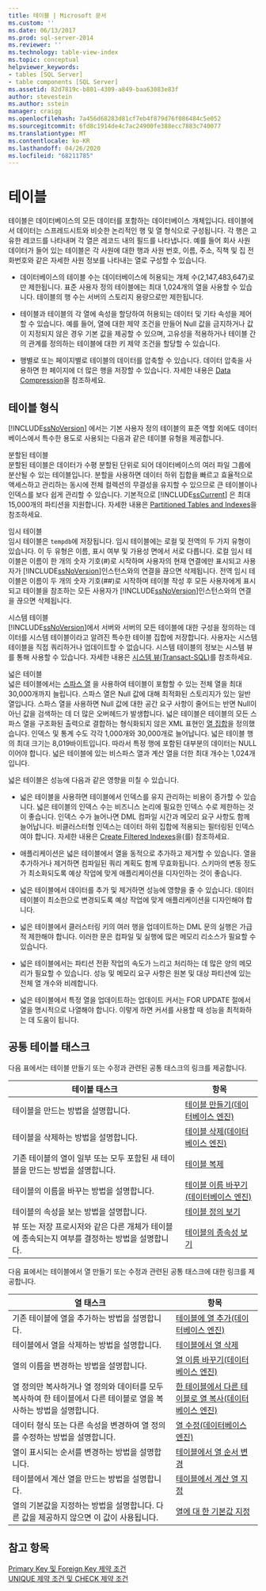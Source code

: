 ```yaml
---
title: 테이블 | Microsoft 문서
ms.custom: ''
ms.date: 06/13/2017
ms.prod: sql-server-2014
ms.reviewer: ''
ms.technology: table-view-index
ms.topic: conceptual
helpviewer_keywords:
- tables [SQL Server]
- table components [SQL Server]
ms.assetid: 82d7819c-b801-4309-a849-baa63083e83f
author: stevestein
ms.author: sstein
manager: craigg
ms.openlocfilehash: 7a456d68283d81cf7eb4f879d76f086484c5e052
ms.sourcegitcommit: 6fd8c1914de4c7ac24900fe388ecc7883c740077
ms.translationtype: MT
ms.contentlocale: ko-KR
ms.lasthandoff: 04/26/2020
ms.locfileid: "68211785"
---
```

# <a name="tables"></a>테이블
  테이블은 데이터베이스의 모든 데이터를 포함하는 데이터베이스 개체입니다. 테이블에서 데이터는 스프레드시트와 비슷한 논리적인 행 및 열 형식으로 구성됩니다. 각 행은 고유한 레코드를 나타내며 각 열은 레코드 내의 필드를 나타냅니다. 예를 들어 회사 사원 데이터가 들어 있는 테이블은 각 사원에 대한 행과 사원 번호, 이름, 주소, 직책 및 집 전화번호와 같은 자세한 사원 정보를 나타내는 열로 구성할 수 있습니다.  
  
-   데이터베이스의 테이블 수는 데이터베이스에 허용되는 개체 수(2,147,483,647)로만 제한됩니다. 표준 사용자 정의 테이블에는 최대 1,024개의 열을 사용할 수 있습니다. 테이블의 행 수는 서버의 스토리지 용량으로만 제한됩니다.  
  
-   테이블과 테이블의 각 열에 속성을 할당하여 허용되는 데이터 및 기타 속성을 제어할 수 있습니다. 예를 들어, 열에 대한 제약 조건을 만들어 Null 값을 금지하거나 값이 지정되지 않은 경우 기본 값을 제공할 수 있으며, 고유성을 적용하거나 테이블 간의 관계를 정의하는 테이블에 대한 키 제약 조건을 할당할 수 있습니다.  
  
-   행별로 또는 페이지별로 테이블의 데이터를 압축할 수 있습니다. 데이터 압축을 사용하면 한 페이지에 더 많은 행을 저장할 수 있습니다. 자세한 내용은 [Data Compression](../../relational-databases/data-compression/data-compression.md)을 참조하세요.  
  
## <a name="types-of-tables"></a>테이블 형식  
 [!INCLUDE[ssNoVersion](../../includes/ssnoversion-md.md)] 에서는 기본 사용자 정의 테이블의 표준 역할 외에도 데이터베이스에서 특수한 용도로 사용되는 다음과 같은 테이블 유형을 제공합니다.  
  
 분할된 테이블  
 분할된 테이블은 데이터가 수평 분할된 단위로 되어 데이터베이스의 여러 파일 그룹에 분산될 수 있는 테이블입니다. 분할을 사용하면 데이터 하위 집합을 빠르고 효율적으로 액세스하고 관리하는 동시에 전체 컬렉션의 무결성을 유지할 수 있으므로 큰 테이블이나 인덱스를 보다 쉽게 관리할 수 있습니다. 기본적으로 [!INCLUDE[ssCurrent](../../includes/sscurrent-md.md)] 은 최대 15,000개의 파티션을 지원합니다. 자세한 내용은 [Partitioned Tables and Indexes](../../relational-databases/partitions/partitioned-tables-and-indexes.md)을 참조하세요.  
  
 임시 테이블  
 임시 테이블은 `tempdb`에 저장됩니다. 임시 테이블에는 로컬 및 전역의 두 가지 유형이 있습니다. 이 두 유형은 이름, 표시 여부 및 가용성 면에서 서로 다릅니다. 로컬 임시 테이블은 이름이 한 개의 숫자 기호(#)로 시작하며 사용자의 현재 연결에만 표시되고 사용자가 [!INCLUDE[ssNoVersion](../../includes/ssnoversion-md.md)]인스턴스와의 연결을 끊으면 삭제됩니다. 전역 임시 테이블은 이름이 두 개의 숫자 기호(##)로 시작하며 테이블 작성 후 모든 사용자에게 표시되고 테이블을 참조하는 모든 사용자가 [!INCLUDE[ssNoVersion](../../includes/ssnoversion-md.md)]인스턴스와의 연결을 끊으면 삭제됩니다.  
  
 시스템 테이블  
 [!INCLUDE[ssNoVersion](../../includes/ssnoversion-md.md)]에서 서버와 서버의 모든 테이블에 대한 구성을 정의하는 데이터를 시스템 테이블이라고 알려진 특수한 테이블 집합에 저장합니다. 사용자는 시스템 테이블을 직접 쿼리하거나 업데이트할 수 없습니다. 시스템 테이블의 정보는 시스템 뷰를 통해 사용할 수 있습니다. 자세한 내용은 [시스템 뷰&#40;Transact-SQL&#41;](/sql/t-sql/language-reference)를 참조하세요.  
  
 넓은 테이블  
 넓은 테이블에서는 [스파스 열](use-sparse-columns.md) 을 사용하여 테이블이 포함할 수 있는 전체 열을 최대 30,000개까지 늘립니다. 스파스 열은 Null 값에 대해 최적화된 스토리지가 있는 일반 열입니다. 스파스 열을 사용하면 Null 값에 대한 공간 요구 사항이 줄어드는 반면 Null이 아닌 값을 검색하는 데 더 많은 오버헤드가 발생합니다. 넓은 테이블은 테이블의 모든 스파스 열을 구조화된 출력으로 결합하는 형식화되지 않은 XML 표현인 [열 집합](use-column-sets.md)을 정의했습니다. 인덱스 및 통계 수도 각각 1,000개와 30,000개로 늘어납니다. 넓은 테이블 행의 최대 크기는 8,019바이트입니다. 따라서 특정 행에 포함된 대부분의 데이터는 NULL이어야 합니다. 넓은 테이블에 있는 비스파스 열과 계산 열을 더한 최대 개수는 1,024개입니다.  
  
 넓은 테이블은 성능에 다음과 같은 영향을 미칠 수 있습니다.  
  
-   넓은 테이블을 사용하면 테이블에서 인덱스를 유지 관리하는 비용이 증가할 수 있습니다. 넓은 테이블의 인덱스 수는 비즈니스 논리에 필요한 인덱스 수로 제한하는 것이 좋습니다. 인덱스 수가 늘어나면 DML 컴파일 시간과 메모리 요구 사항도 함께 늘어납니다. 비클러스터형 인덱스는 데이터 하위 집합에 적용되는 필터링된 인덱스여야 합니다. 자세한 내용은 [Create Filtered Indexes](../../relational-databases/indexes/create-filtered-indexes.md)을(를) 참조하세요.  
  
-   애플리케이션은 넓은 테이블에서 열을 동적으로 추가하고 제거할 수 있습니다. 열을 추가하거나 제거하면 컴파일된 쿼리 계획도 함께 무효화됩니다. 스키마의 변동 정도가 최소화되도록 예상 작업에 맞게 애플리케이션을 디자인하는 것이 좋습니다.  
  
-   넓은 테이블에서 데이터를 추가 및 제거하면 성능에 영향을 줄 수 있습니다. 데이터 테이블이 최소한으로 변경되도록 예상 작업에 맞게 애플리케이션을 디자인해야 합니다.  
  
-   넓은 테이블에서 클러스터링 키의 여러 행을 업데이트하는 DML 문의 실행은 가급적 제한해야 합니다. 이러한 문은 컴파일 및 실행에 많은 메모리 리소스가 필요할 수 있습니다.  
  
-   넓은 테이블에서는 파티션 전환 작업의 속도가 느리고 처리하는 데 많은 양의 메모리가 필요할 수 있습니다. 성능 및 메모리 요구 사항은 원본 및 대상 파티션에 있는 전체 열 개수와 비례합니다.  
  
-   넓은 테이블에서 특정 열을 업데이트하는 업데이트 커서는 FOR UPDATE 절에서 열을 명시적으로 나열해야 합니다. 이렇게 하면 커서를 사용할 때 성능을 최적화하는 데 도움이 됩니다.  
  
## <a name="common-table-tasks"></a>공통 테이블 태스크  
 다음 표에서는 테이블 만들기 또는 수정과 관련된 공통 태스크의 링크를 제공합니다.  
  
|테이블 태스크|항목|  
|-----------------|-----------|  
|테이블을 만드는 방법을 설명합니다.|[테이블 만들기&#40;데이터베이스 엔진&#41;](create-tables-database-engine.md)|  
|테이블을 삭제하는 방법을 설명합니다.|[테이블 삭제&#40;데이터베이스 엔진&#41;](delete-tables-database-engine.md)|  
|기존 테이블의 열이 일부 또는 모두 포함된 새 테이블을 만드는 방법을 설명합니다.|[테이블 복제](duplicate-tables.md)|  
|테이블의 이름을 바꾸는 방법을 설명합니다.|[테이블 이름 바꾸기&#40;데이터베이스 엔진&#41;](rename-tables-database-engine.md)|  
|테이블의 속성을 보는 방법을 설명합니다.|[테이블 정의 보기](view-the-table-definition.md)|  
|뷰 또는 저장 프로시저와 같은 다른 개체가 테이블에 종속되는지 여부를 결정하는 방법을 설명합니다.|[테이블의 종속성 보기](view-the-dependencies-of-a-table.md)|  
  
 다음 표에서는 테이블에서 열 만들기 또는 수정과 관련된 공통 태스크에 대한 링크를 제공합니다.  
  
|열 태스크|항목|  
|------------------|-----------|  
|기존 테이블에 열을 추가하는 방법을 설명합니다.|[테이블에 열 추가&#40;데이터베이스 엔진&#41;](add-columns-to-a-table-database-engine.md)|  
|테이블에서 열을 삭제하는 방법을 설명합니다.|[테이블에서 열 삭제](delete-columns-from-a-table.md)|  
|열의 이름을 변경하는 방법을 설명합니다.|[열 이름 바꾸기&#40;데이터베이스 엔진&#41;](rename-columns-database-engine.md)|  
|열 정의만 복사하거나 열 정의와 데이터를 모두 복사하여 한 테이블에서 다른 테이블로 열을 복사하는 방법을 설명합니다.|[한 테이블에서 다른 테이블로 열 복사&#40;데이터베이스 엔진&#41;](copy-columns-from-one-table-to-another-database-engine.md)|  
|데이터 형식 또는 다른 속성을 변경하여 열 정의를 수정하는 방법을 설명합니다.|[열 수정&#40;데이터베이스 엔진&#41;](modify-columns-database-engine.md)|  
|열이 표시되는 순서를 변경하는 방법을 설명합니다.|[테이블에서 열 순서 변경](change-column-order-in-a-table.md)|  
|테이블에서 계산 열을 만드는 방법을 설명합니다.|[테이블에서 계산 열 지정](specify-computed-columns-in-a-table.md)|  
|열의 기본값을 지정하는 방법을 설명합니다. 다른 값을 제공하지 않으면 이 값이 사용됩니다.|[열에 대 한 기본값 지정](specify-default-values-for-columns.md)|  
  
## <a name="see-also"></a>참고 항목  
 [Primary Key 및 Foreign Key 제약 조건](primary-and-foreign-key-constraints.md)   
 [UNIQUE 제약 조건 및 CHECK 제약 조건](unique-constraints-and-check-constraints.md)  
  
  
